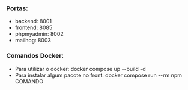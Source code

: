### Portas:

- backend: 8001
- frontend: 8085
- phpmyadmin: 8002
- mailhog: 8003

### Comandos Docker:
- Para utilizar o docker: docker compose up --build -d
- Para instalar algum pacote no front: docker compose run --rm npm COMANDO
